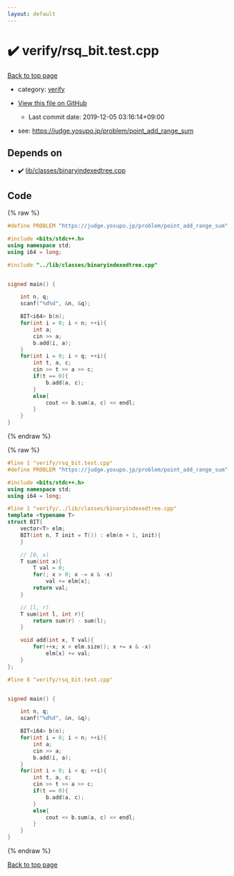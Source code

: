 ```yaml
---
layout: default
---
```


<!-- mathjax config similar to math.stackexchange -->
<script type="text/javascript" async
  src="https://cdnjs.cloudflare.com/ajax/libs/mathjax/2.7.5/MathJax.js?config=TeX-MML-AM_CHTML">
</script>
<script type="text/x-mathjax-config">
  MathJax.Hub.Config({
    TeX: { equationNumbers: { autoNumber: "AMS" }},
    tex2jax: {
      inlineMath: [ ['$','$'] ],
      processEscapes: true
    },
    "HTML-CSS": { matchFontHeight: false },
    displayAlign: "left",
    displayIndent: "2em"
  });
</script>

<script type="text/javascript" src="https://cdnjs.cloudflare.com/ajax/libs/jquery/3.4.1/jquery.min.js"></script>
<script src="https://cdn.jsdelivr.net/npm/jquery-balloon-js@1.1.2/jquery.balloon.min.js" integrity="sha256-ZEYs9VrgAeNuPvs15E39OsyOJaIkXEEt10fzxJ20+2I=" crossorigin="anonymous"></script>
<script type="text/javascript" src="../../assets/js/copy-button.js"></script>
<link rel="stylesheet" href="../../assets/css/copy-button.css" />


# :heavy_check_mark: verify/rsq_bit.test.cpp

<a href="../../index.html">Back to top page</a>

* category: <a href="../../index.html#e8418d1d706cd73548f9f16f1d55ad6e">verify</a>
* <a href="{{ site.github.repository_url }}/blob/master/verify/rsq_bit.test.cpp">View this file on GitHub</a>
    - Last commit date: 2019-12-05 03:16:14+09:00


* see: <a href="https://judge.yosupo.jp/problem/point_add_range_sum">https://judge.yosupo.jp/problem/point_add_range_sum</a>


## Depends on

* :heavy_check_mark: <a href="../../library/lib/classes/binaryindexedtree.cpp.html">lib/classes/binaryindexedtree.cpp</a>


## Code

<a id="unbundled"></a>
{% raw %}
```cpp
#define PROBLEM "https://judge.yosupo.jp/problem/point_add_range_sum"

#include <bits/stdc++.h>
using namespace std;
using i64 = long;

#include "../lib/classes/binaryindexedtree.cpp"


signed main() {

    int n, q;
    scanf("%d%d", &n, &q);

    BIT<i64> b(n);
    for(int i = 0; i < n; ++i){
        int a;
        cin >> a;
        b.add(i, a);
    }
    for(int i = 0; i < q; ++i){
        int t, a, c;
        cin >> t >> a >> c;
        if(t == 0){
            b.add(a, c);
        }
        else{
            cout << b.sum(a, c) << endl;
        }
    }
}


```
{% endraw %}

<a id="bundled"></a>
{% raw %}
```cpp
#line 1 "verify/rsq_bit.test.cpp"
#define PROBLEM "https://judge.yosupo.jp/problem/point_add_range_sum"

#include <bits/stdc++.h>
using namespace std;
using i64 = long;

#line 1 "verify/../lib/classes/binaryindexedtree.cpp"
template <typename T>
struct BIT{
    vector<T> elm;
    BIT(int n, T init = T()) : elm(n + 1, init){
    }

    // [0, x)
    T sum(int x){
        T val = 0;
        for(; x > 0; x -= x & -x)
            val += elm[x];
        return val;
    }

    // [l, r)
    T sum(int l, int r){
        return sum(r) - sum(l);
    }

    void add(int x, T val){
        for(++x; x < elm.size(); x += x & -x)
            elm[x] += val;
    }
};

#line 8 "verify/rsq_bit.test.cpp"


signed main() {

    int n, q;
    scanf("%d%d", &n, &q);

    BIT<i64> b(n);
    for(int i = 0; i < n; ++i){
        int a;
        cin >> a;
        b.add(i, a);
    }
    for(int i = 0; i < q; ++i){
        int t, a, c;
        cin >> t >> a >> c;
        if(t == 0){
            b.add(a, c);
        }
        else{
            cout << b.sum(a, c) << endl;
        }
    }
}


```
{% endraw %}

<a href="../../index.html">Back to top page</a>

